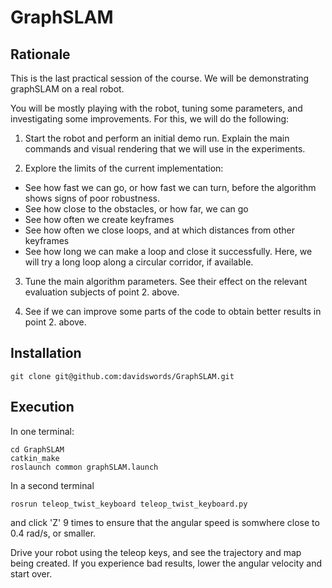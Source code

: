 # GraphSLAM

## Rationale

This is the last practical session of the course. We will be demonstrating graphSLAM on a real robot. 

You will be mostly playing with the robot, tuning some parameters, and investigating some improvements. For this, we will do the following:

1. Start the robot and perform an initial demo run. Explain the main commands and visual rendering that we will use in the experiments.

2. Explore the limits of the current implementation:
  - See how fast we can go, or how fast we can turn, before the algorithm shows signs of poor robustness.
  - See how close to the obstacles, or how far, we can go
  - See how often we create keyframes
  - See how often we close loops, and at which distances from other keyframes
  - See how long we can make a loop and close it successfully. Here, we will try a long loop along a circular corridor, if available.
  
3. Tune the main algorithm parameters. See their effect on the relevant evaluation subjects of point 2. above.

4. See if we can improve some parts of the code to obtain better results in point 2. above.

## Installation

    git clone git@github.com:davidswords/GraphSLAM.git
    
## Execution

In one terminal:

    cd GraphSLAM
    catkin_make
    roslaunch common graphSLAM.launch
    
In a second terminal
    
    rosrun teleop_twist_keyboard teleop_twist_keyboard.py 
    
and click 'Z' 9 times to ensure that the angular speed is somwhere close to 0.4 rad/s, or smaller.

Drive your robot using the teleop keys, and see the trajectory and map being created. If you experience bad results, lower the angular velocity and start over.



